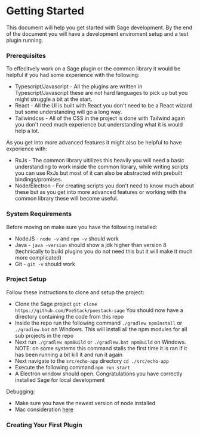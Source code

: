 
# Getting Started

This document will help you get started with Sage development. By the end of the document you will have a development enviroment setup and a test plugin running.

### Prerequisites
To effecitvely work on a Sage plugin or the common library it would be helpful if you had some experience with the following:
- Typescript/Javascript - All the plugins are written in Typescript/Javascript these are not hard languages to pick up but you might struggle a bit at the start.
- React - All the UI is built with React you don't need to be a React wizard but some understanding will go a long way.
- Tailwindcss - All of the CSS in the project is done with Tailwind again you don't need much experience but understanding what it is would help a lot.

As you get into more advanced features it might also be helpful to have experience with:
- RxJs - The common library uitilizes this heavily you will need a basic understanding to work inside the common library, while writing scripts you can use RxJs but most of it can also be abstracted with prebuilt bindings/promises.
- Node/Electron - For creating scripts you don't need to know much about these but as you get into more advanced features or working with the common library these will become useful.

### System Requirements
Before moving on make sure you have the following installed:
- NodeJS - `node -v` and `npm -v` should work
- Java - `java -version` should show a jdk higher than version 8 (technically to build plugins you do not need this but it will make it much more complicated)
- Git - `git -v` should work

### Project Setup
Follow these instructions to clone and setup the project:
- Clone the Sage project `git clone https://github.com/PoeStack/poestack-sage` You should now have a directory containing the code from this repo
- Inside the repo run the following command `./gradlew npmInstall` or `./gradlew.bat` on Windows. This will install all the npm modules for all sub projects in the repo
- Next run `./gradlew npmBuild` or `./gradlew.bat npmBuild` on Windows. NOTE: on some systems this command stalls the first time it is ran if it has been running a bit kill it and run it again
- Next navigate to the `src/echo-app` directory `cd ./src/echo-app`
- Execute the following command `npm run start`
- A Electron window should open. Congratulations you have correctly installed Sage for local development

Debugging:
- Make sure you have the newest version of node installed
- Mac consideration [here](https://stackoverflow.com/questions/68896696/having-trouble-installing-npm-on-mac-m1)


### Creating Your First Plugin
